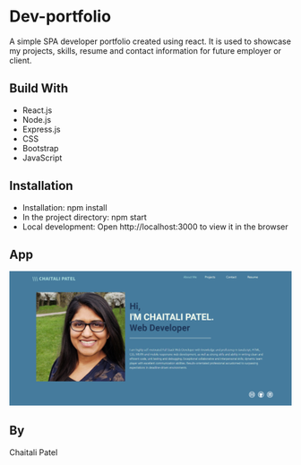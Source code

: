 # Dev-portfolio

A simple SPA developer portfolio created using react. It is used to showcase my projects, skills, resume and contact information for future employer or client.

## Build With 
* React.js
* Node.js
* Express.js
* CSS
* Bootstrap
* JavaScript

## Installation
* Installation: npm install
* In the project directory: npm start
* Local development: Open http://localhost:3000 to view it in the browser

## App
![Website Screencapture](src/assets/Capture.PNG)

## By
Chaitali Patel

